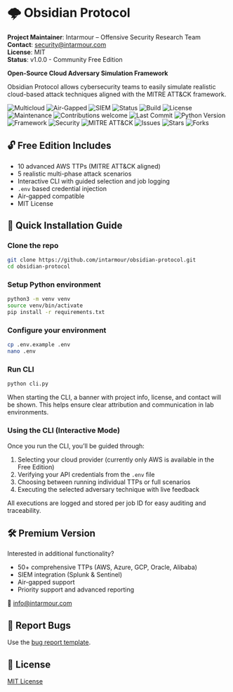 # 🌩️ Obsidian Protocol

**Project Maintainer**: Intarmour – Offensive Security Research Team  
**Contact**: [security@intarmour.com](mailto:security@intarmour.com)  
**License**: MIT  
**Status**: v1.0.0 - Community Free Edition  

**Open-Source Cloud Adversary Simulation Framework**

Obsidian Protocol allows cybersecurity teams to easily simulate realistic cloud-based attack techniques aligned with the MITRE ATT&CK framework.

![Multicloud](https://img.shields.io/badge/Multicloud-Ready-brightgreen)
![Air-Gapped](https://img.shields.io/badge/Air--Gapped-Compatible-blue)
![SIEM](https://img.shields.io/badge/SIEM-Splunk%20%7C%20Sentinel-orange)
![Status](https://img.shields.io/badge/Status-MVP--Complete-success)
![Build](https://img.shields.io/badge/Build-Passing-brightgreen)
![License](https://img.shields.io/badge/License-MIT-blue)
![Maintenance](https://img.shields.io/badge/Maintained-yes-brightgreen)
![Contributions welcome](https://img.shields.io/badge/Contributions-Welcome-ff69b4)
![Last Commit](https://img.shields.io/github/last-commit/intarmour/obsidian-protocol)
![Python Version](https://img.shields.io/badge/Python-3.9%2B-blue)
![Framework](https://img.shields.io/badge/Built%20With-Python%20%7C%20Boto3%20%7C%20YAML-blue)
![Security](https://img.shields.io/badge/Security-First-critical)
![MITRE ATT&CK](https://img.shields.io/badge/MITRE-ATT%26CK-red)
![Issues](https://img.shields.io/github/issues/intarmour/obsidian-protocol)
![Stars](https://img.shields.io/github/stars/intarmour/obsidian-protocol)
![Forks](https://img.shields.io/github/forks/intarmour/obsidian-protocol)

## 🔓 Free Edition Includes
- 10 advanced AWS TTPs (MITRE ATT&CK aligned)
- 5 realistic multi-phase attack scenarios
- Interactive CLI with guided selection and job logging
- `.env` based credential injection
- Air-gapped compatible
- MIT License

## 🚀 Quick Installation Guide

### Clone the repo
```bash
git clone https://github.com/intarmour/obsidian-protocol.git
cd obsidian-protocol
```

### Setup Python environment
```bash
python3 -m venv venv
source venv/bin/activate
pip install -r requirements.txt
```

### Configure your environment
```bash
cp .env.example .env
nano .env
```


### Run CLI
```bash
python cli.py
```

When starting the CLI, a banner with project info, license, and contact will be shown. This helps ensure clear attribution and communication in lab environments.

### Using the CLI (Interactive Mode)
Once you run the CLI, you’ll be guided through:

1. Selecting your cloud provider (currently only AWS is available in the Free Edition)
2. Verifying your API credentials from the `.env` file
3. Choosing between running individual TTPs or full scenarios
4. Executing the selected adversary technique with live feedback

All executions are logged and stored per job ID for easy auditing and traceability.

## 🛠️ Premium Version
Interested in additional functionality?
- 50+ comprehensive TTPs (AWS, Azure, GCP, Oracle, Alibaba)
- SIEM integration (Splunk & Sentinel)
- Air-gapped support
- Priority support and advanced reporting

📧 [info@intarmour.com](mailto:info@intarmour.com)

## 🐞 Report Bugs
Use the [bug report template](.github/ISSUE_TEMPLATE/bug_report.md).

## 📄 License
[MIT License](LICENSE)
